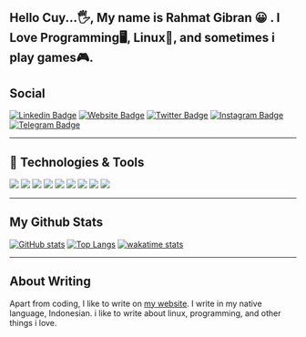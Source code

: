 ## Hello Cuy...🖐, My name is Rahmat Gibran 😀 . I Love Programming🖥️, Linux🐧, and sometimes i play games🎮.

## Social 
[![Linkedin Badge](https://img.shields.io/badge/-LinkedIn-0e76a8?style=flat-square&logo=Linkedin&logoColor=white)](https://linkedin.com/in/rgibranz)
[![Website Badge](https://img.shields.io/badge/Website-3b5998?style=flat-square&logo=google-chrome&logoColor=white)](https://rgibranz.github.io)
[![Twitter Badge](https://img.shields.io/badge/-Twitter-00acee?style=flat-square&logo=Twitter&logoColor=white)](https://twitter.com/rgibranz)
[![Instagram Badge](https://img.shields.io/badge/-Instagram-e4405f?style=flat-square&logo=Instagram&logoColor=white)](https://instagram.com/rgibranz/)
[![Telegram Badge](https://img.shields.io/badge/-Telegram-0088cc?style=flat-square&logo=Telegram&logoColor=white)](https://t.me/rgibranz)

---
## 🔧 Technologies & Tools
![](https://img.shields.io/badge/OS-Linux-informational?style=flat&logo=linux&logoColor=white&color=2bbc8a)
![](https://img.shields.io/badge/OS-Ubuntu-informational?style=flat&logo=ubuntu&logoColor=white&color=2bbc8a)
![](https://img.shields.io/badge/Editor-Sublime_Text-informational?style=flat&logo=sublime-text&logoColor=white&color=2bbc8a)
![](https://img.shields.io/badge/Code-PHP-informational?style=flat&logo=PHP&logoColor=white&color=2bbc8a)
![](https://img.shields.io/badge/Code-JavaScript-informational?style=flat&logo=javascript&logoColor=white&color=2bbc8a)
![](https://img.shields.io/badge/Code-Codeigniter-informational?style=flat&logo=codeigniter&logoColor=white&color=2bbc8a)
![](https://img.shields.io/badge/Code-Laravel-informational?style=flat&logo=laravel&logoColor=white&color=2bbc8a)
![](https://img.shields.io/badge/Code-Vue-informational?style=flat&logo=vue.js&logoColor=white&color=2bbc8a)
![](https://img.shields.io/badge/Tools-MySQL-informational?style=flat&logo=mysql&logoColor=white&color=2bbc8a)

---
## My Github Stats
[![GitHub stats](https://readme-stats-five.vercel.app/api?username=rgibranz&theme=gruvbox&count_private=true&show_icons=true)](https://github.com/anuraghazra/github-readme-stats)
[![Top Langs](https://readme-stats-five.vercel.app/api/top-langs/?username=rgibranz&layout=compact&langs_count=10&theme=gruvbox)](https://github.com/anuraghazra/github-readme-stats)
[![wakatime stats](https://readme-stats-five.vercel.app/api/wakatime?username=rgibranz&theme=gruvbox)](https://github.com/anuraghazra/github-readme-stats)

---
## About Writing
Apart from coding, I like to write on [my website](https://rgibranz.github.io). I write in my native language, Indonesian. i like to write about linux, programming, and other things i love.